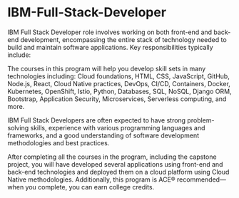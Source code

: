 # IBM-Full-Stack-Developer
IBM Full Stack Developer role involves working on both front-end and back-end development, encompassing the entire stack of technology needed to build and maintain software applications. Key responsibilities typically include:

The courses in this program will help you develop skill sets in many technologies including: Cloud foundations, HTML, CSS, JavaScript, GitHub, Node.js, React, Cloud Native practices, DevOps, CI/CD, Containers, Docker, Kubernetes, OpenShift, Istio, Python, Databases, SQL, NoSQL, Django ORM, Bootstrap, Application Security, Microservices, Serverless computing, and more.

IBM Full Stack Developers are often expected to have strong problem-solving skills, experience with various programming languages and frameworks, and a good understanding of software development methodologies and best practices.

After completing all the courses in the program, including the capstone project, you will have developed several applications using front-end and back-end technologies and deployed them on a cloud platform using Cloud Native methodologies. Additionally, this program is ACE® recommended—when you complete, you can earn college credits.






